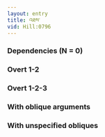 ```yaml
---
layout: entry
title: འཐས་
vid: Hill:0796
---
```

### Dependencies (N = 0)


### Overt 1-2


### Overt 1-2-3


### With oblique arguments


### With unspecified obliques
